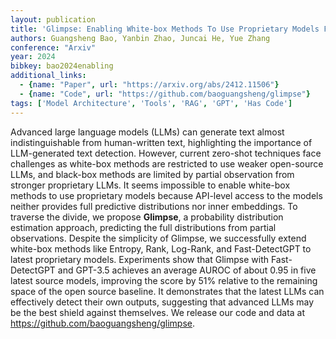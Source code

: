 ```yaml
---
layout: publication
title: 'Glimpse: Enabling White-box Methods To Use Proprietary Models For Zero-shot Llm-generated Text Detection'
authors: Guangsheng Bao, Yanbin Zhao, Juncai He, Yue Zhang
conference: "Arxiv"
year: 2024
bibkey: bao2024enabling
additional_links:
  - {name: "Paper", url: "https://arxiv.org/abs/2412.11506"}
  - {name: "Code", url: "https://github.com/baoguangsheng/glimpse"}
tags: ['Model Architecture', 'Tools', 'RAG', 'GPT', 'Has Code']
---
```

Advanced large language models (LLMs) can generate text almost
indistinguishable from human-written text, highlighting the importance of
LLM-generated text detection. However, current zero-shot techniques face
challenges as white-box methods are restricted to use weaker open-source LLMs,
and black-box methods are limited by partial observation from stronger
proprietary LLMs. It seems impossible to enable white-box methods to use
proprietary models because API-level access to the models neither provides full
predictive distributions nor inner embeddings. To traverse the divide, we
propose **Glimpse**, a probability distribution estimation approach, predicting
the full distributions from partial observations. Despite the simplicity of
Glimpse, we successfully extend white-box methods like Entropy, Rank, Log-Rank,
and Fast-DetectGPT to latest proprietary models. Experiments show that Glimpse
with Fast-DetectGPT and GPT-3.5 achieves an average AUROC of about 0.95 in five
latest source models, improving the score by 51% relative to the remaining
space of the open source baseline. It demonstrates that the latest LLMs can
effectively detect their own outputs, suggesting that advanced LLMs may be the
best shield against themselves. We release our code and data at
https://github.com/baoguangsheng/glimpse.
